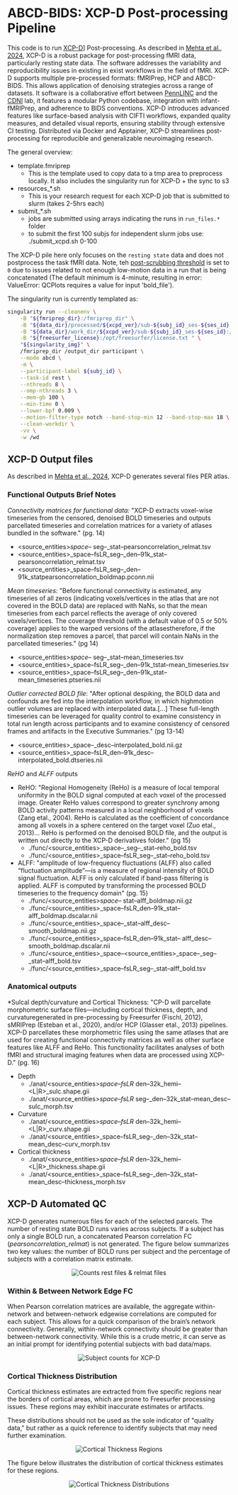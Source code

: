 # ABCD-BIDS: XCP-D Post-processing Pipeline

This code is to run [XCP-D](https://xcp-d.readthedocs.io/en/latest/)] Post-processing. As described in [Mehta et al., 2024](https://doi.org/10.1162/imag_a_00257), XCP-D is a robust package for post-processing fMRI data, particularly resting state data. The software addresses the variability and reproducibility issues in existing in exist workflows in the field of fMRI. XCP-D supports multiple pre-processed formats: fMRIPrep, HCP and ABCD-BIDS. This allows application of denoising strategies across a range of datasets. It software is a collaborative effort between [PennLINC](https://www.pennlinc.io/) and the [CDNI](https://innovation.umn.edu/developmental-cognition-and-neuroimaging-lab/) lab, it features a modular Python codebase, integration with infant-fMRIPrep, and adherence to BIDS conventions. XCP-D introduces advanced features like surface-based analysis with CIFTI workflows, expanded quality measures, and detailed visual reports, ensuring stability through extensive CI testing. Distributed via Docker and Apptainer, XCP-D streamlines post-processing for reproducible and generalizable neuroimaging research.

The general overview:

- template.fmriprep
    - This is the template used to copy data to a tmp area to preprocess locally. It also includes the singularity run for XCP-D + the sync to s3
- resources_*.sh 
    - This is your research request for each XCP-D job that is submitted to slurm (takes 2-5hrs each)
- submit_*.sh 
    - jobs are submitted using arrays indicating the runs in `run_files.*` folder
    - to submit the first 100 subjs for independent slurm jobs use: ./submit_xcpd.sh 0-100

The XCP-D pile here only focuses on the `resting state` data and does not postprocess the task fMRI data. Note, teh [post-scrubbing threshold](https://xcp-d.readthedocs.io/en/latest/usage.html#:~:text=Default%3A%20auto-,%2D%2Dmin%2Dtime,-%2C%20%2D%2Dmin_time) is set to `0` due to issues related to not enough low-motion data in a run that is being concatenated (The default minimum is 4-minute, resulting in error: ValueError: QCPlots requires a value for input 'bold_file').

The singularity run is currently templated as:

```bash
singularity run --cleanenv \
    -B "${fmriprep_dir}:/fmriprep_dir" \
    -B "${data_dir}/processed/${xcpd_ver}/sub-${subj_id}_ses-${ses_id}:/output_dir" \
    -B "${data_dir}/work_dir/${xcpd_ver}/sub-${subj_id}_ses-${ses_id}:/wd" \
    -B "${freesurfer_license}:/opt/freesurfer/license.txt " \
    "${singularity_img}" \
    /fmriprep_dir /output_dir participant \
    --mode abcd \
    -m \
    --participant-label ${subj_id} \
    --task-id rest \
    --nthreads 8 \
    --omp-nthreads 3 \
    --mem-gb 100 \
    --min-time 0 \
    --lower-bpf 0.009 \
    --motion-filter-type notch --band-stop-min 12 --band-stop-max 18 \
    --clean-workdir \
    -vv \
    -w /wd

```

## XCP-D Output files

As described in [Mehta et al., 2024](https://doi.org/10.1162/imag_a_00257), XCP-D generates several files PER atlas.

### Functional Outputs Brief Notes

*Connectivity matrices for functional data:* "XCP-D extracts voxel-wise timeseries from the censored, denoised BOLD timeseries and outputs parcellated timeseries and correlation matrices for a variety of atlases bundled in the software." (pg. 14)

- <source_entities>_space–<label>_ seg–<label>_stat–pearsoncorrelation_relmat.tsv
- <source_entities>_space–fsLR_seg–<label>_den–91k_stat–pearsoncorrelation_relmat.tsv
- <source_entities>_space–fsLR_seg–<label>_den–91k_statpearsoncorrelation_boldmap.pconn.nii

*Mean timeseries:* "Before functional connectivity is estimated, any timeseries of all zeros (indicating voxels/vertices in the atlas that are not covered in the BOLD data) are replaced with NaNs, so that the mean timeseries from each parcel reflects the average of only covered voxels/vertices. The coverage threshold (with a default value of 0.5 or 50% coverage) applies to the warped versions of the atlasestherefore, if the normalization step removes a parcel, that parcel will contain NaNs in the parcellated timeseries." (pg 14)

- <source_entities>_space–<label>_ seg–<label>_stat–mean_timeseries.tsv 
- <source_entities>_space–fsLR_seg–<label>_den–91k_tstat–mean_timeseries.tsv 
- <source_entities>_space–fsLR_seg–<label>_den–91k_stat–mean_timeseries.ptseries.nii

*Outlier corrected BOLD file*: "After optional despiking, the BOLD data and confounds are fed into the interpolation workflow, in which highmotion outlier volumes are replaced with interpolated data.[...] These full-length timeseries can be leveraged for quality control to examine consistency in total run length across participants and to examine consistency of censored frames and artifacts in the Executive Summaries." (pg 13-14)
- <source_entities>_space–<label>_desc–interpolated_bold.nii.gz 
- <source_entities>_space–fsLR_den–91k_desc–interpolated_bold.dtseries.nii

*ReHO* and *ALFF* outputs
- ReHO: "Regional Homogeneity (ReHo) is a measure of local temporal uniformity in the BOLD signal computed at each voxel of the processed image. Greater ReHo values correspond to greater synchrony among BOLD activity patterns measured in a local neighborhood of voxels (Zang etal., 2004). ReHo is calculated as the coefficient of concordance among all voxels in a sphere centered on the target voxel (Zuo etal., 2013)... ReHo is performed on the denoised BOLD file, and the output is written out directly to the XCP-D derivatives folder." (pg 15)
    - ./func/<source_entities>_space–<label>_seg–<label>_stat–reho_bold.tsv 
    - ./func/<source_entities>_space–fsLR_seg–<label>_stat–reho_bold.tsv
- ALFF: "amplitude of low-frequency fluctuations (ALFF) also called “fluctuation amplitude”—is a measure of regional intensity of BOLD signal fluctuation. ALFF is only calculated if band-pass filtering is applied. ALFF is computed by transforming the processed BOLD timeseries to the frequency domain" (pg. 15)
    - ./func/<source_entities>_space–<label>_ stat–alff_boldmap.nii.gz
    - ./func/<source_entities>_space–fsLR_den–91k_stat–alff_boldmap.dscalar.nii
    - ./func/<source_entities>_space–<label>_stat–alff_desc–smooth_boldmap.nii.gz
    - ./func/<source_entities>_space–fsLR_den–91k_stat– alff_desc–smooth_boldmap.dscalar.nii
    - ./func/<source_entities>_space–<source_entities>_space–<label>_seg–<label>_stat–alff_bold.tsv
    - ./func/<source_entities>_space–fsLR_seg–<label>_stat–alff_bold.tsv

### Anatomical outputs
 
*Sulcal depth/curvature and Cortical Thickness: "CP-D will parcellate morphometric surface files—including cortical thickness, depth, and curvaturegenerated in pre-processing by Freesurfer (Fischl, 2012), sMRIPrep (Esteban et al., 2020), and/or HCP (Glasser etal., 2013) pipelines. XCP-D parcellates these morphometric files using the same atlases that are used for creating functional connectivity matrices as well as other surface features like ALFF and ReHo. This functionality facilitates analyses of both fMRI and structural imaging features when data are processed using XCP-D." (pg. 16)
- Depth
    - ./anat/<source_entities>_space–fsLR_ den–32k_hemi–<L|R>_sulc.shape.gii
    - ./anat/<source_entities>_space–fsLR_ seg–<label>_den–32k_stat–mean_desc–sulc_morph.tsv
- Curvature 
    - ./anat/<source_entities>_space–fsLR_ den–32k_hemi–<L|R>_curv.shape.gii
    - ./anat/<source_entities>_space–fsLR_seg–<label>_den–32k_stat–mean_desc–curv_morph.tsv
- Cortical thickness 
    - ./anat/<source_entities>_space–fsLR_ den–32k_hemi–<L|R>_thickness.shape.gii
    - ./anat/<source_entities>_space–fsLR_seg–<label>_den–32k_stat–mean_desc–thickness_morph.tsv
    
## XCP-D Automated QC

XCP-D generates numerous files for each of the selected parcels. The number of resting state BOLD runs varies across subjects. If a subject has only a single BOLD run, a concatenated Pearson correlation FC (*pearsoncorrelation_relmat*) is not generated. The figure below summarizes two key values: the number of BOLD runs per subject and the percentage of subjects with a correlation matrix estimate.

<div style="text-align: center;">
  <img src="../../imgs/xcpd_counts-pearcorrexist.png" alt="Counts rest files & relmat files" />
</div>

### Within & Between Network Edge FC 

When Pearson correlation matrices are available, the aggregate within-network and between-network edgewise correlations are computed for each subject. This allows for a quick comparison of the brain’s network connectivity. Generally, within-network connectivity should be greater than between-network connectivity. While this is a crude metric, it can serve as an initial prompt for identifying potential subjects with bad data/maps.

<div style="text-align: center;">
  <img src="../../imgs/xcpd_17-network-summaries.png" alt="Subject counts for XCP-D" />
</div>

### Cortical Thickness Distribution

Cortical thickness estimates are extracted from five specific regions near the borders of cortical areas, which are prone to Freesurfer processing issues. These regions may exhibit inaccurate estimates or artifacts. 

These distributions should not be used as the sole indicator of "quality data," but rather as a quick reference to identify subjects that may need further examination.

<div style="text-align: center;">
  <img src="../../imgs/brain_corthick-rois.png" alt="Cortical Thickness Regions" />
</div>

The figure below illustrates the distribution of cortical thickness estimates for these regions.

<div style="text-align: center;">
  <img src="../../imgs/xcpd_dist-corthick.png" alt="Cortical Thickness Distributions" />
</div>



